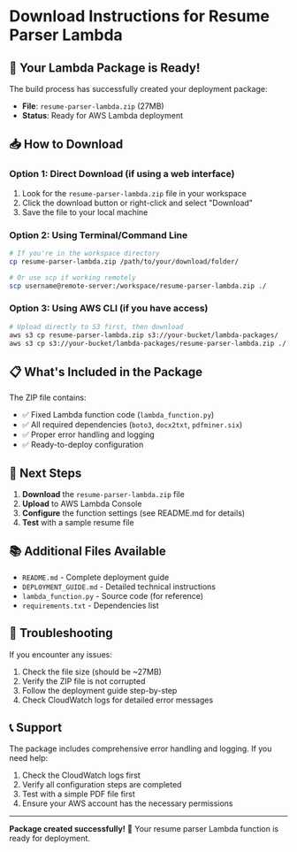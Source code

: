 # Download Instructions for Resume Parser Lambda

## 🎉 Your Lambda Package is Ready!

The build process has successfully created your deployment package:
- **File**: `resume-parser-lambda.zip` (27MB)
- **Status**: Ready for AWS Lambda deployment

## 📥 How to Download

### Option 1: Direct Download (if using a web interface)
1. Look for the `resume-parser-lambda.zip` file in your workspace
2. Click the download button or right-click and select "Download"
3. Save the file to your local machine

### Option 2: Using Terminal/Command Line
```bash
# If you're in the workspace directory
cp resume-parser-lambda.zip /path/to/your/download/folder/

# Or use scp if working remotely
scp username@remote-server:/workspace/resume-parser-lambda.zip ./
```

### Option 3: Using AWS CLI (if you have access)
```bash
# Upload directly to S3 first, then download
aws s3 cp resume-parser-lambda.zip s3://your-bucket/lambda-packages/
aws s3 cp s3://your-bucket/lambda-packages/resume-parser-lambda.zip ./
```

## 📋 What's Included in the Package

The ZIP file contains:
- ✅ Fixed Lambda function code (`lambda_function.py`)
- ✅ All required dependencies (`boto3`, `docx2txt`, `pdfminer.six`)
- ✅ Proper error handling and logging
- ✅ Ready-to-deploy configuration

## 🚀 Next Steps

1. **Download** the `resume-parser-lambda.zip` file
2. **Upload** to AWS Lambda Console
3. **Configure** the function settings (see README.md for details)
4. **Test** with a sample resume file

## 📚 Additional Files Available

- `README.md` - Complete deployment guide
- `DEPLOYMENT_GUIDE.md` - Detailed technical instructions
- `lambda_function.py` - Source code (for reference)
- `requirements.txt` - Dependencies list

## 🔧 Troubleshooting

If you encounter any issues:
1. Check the file size (should be ~27MB)
2. Verify the ZIP file is not corrupted
3. Follow the deployment guide step-by-step
4. Check CloudWatch logs for detailed error messages

## 📞 Support

The package includes comprehensive error handling and logging. If you need help:
1. Check the CloudWatch logs first
2. Verify all configuration steps are completed
3. Test with a simple PDF file first
4. Ensure your AWS account has the necessary permissions

---
**Package created successfully!** 🎉
Your resume parser Lambda function is ready for deployment.